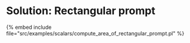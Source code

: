 # Solution: Rectangular prompt


{% embed include file="src/examples/scalars/compute_area_of_rectangular_prompt.pl" %}
